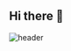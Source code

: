 ## Hi there 👋


![header](https://capsule-render.vercel.app/api?type=blur&color=gradient&text=%20IOS_Developer_%20&height=300&fontSize=100&animation=fadeIn)


<!--
**vladislavmatygin/vladislavmatygin** is a ✨ _special_ ✨ repository because its `README.md` (this file) appears on your GitHub profile.

Here are some ideas to get you started:

- 🔭 I’m currently working on ...
- 🌱 I’m currently learning ...
- 👯 I’m looking to collaborate on ...
- 🤔 I’m looking for help with ...
- 💬 Ask me about ...
- 📫 How to reach me: ...
- 😄 Pronouns: ...
- ⚡ Fun fact: ...
-->
